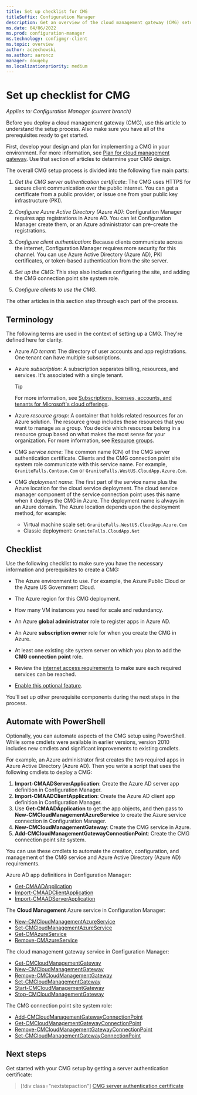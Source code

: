 ```yaml
---
title: Set up checklist for CMG
titleSuffix: Configuration Manager
description: Get an overview of the cloud management gateway (CMG) setup process and make sure you have all prerequisites ready to start.
ms.date: 04/06/2022
ms.prod: configuration-manager
ms.technology: configmgr-client
ms.topic: overview
author: aczechowski
ms.author: aaroncz
manager: dougeby
ms.localizationpriority: medium
---
```


# Set up checklist for CMG

*Applies to: Configuration Manager (current branch)*

Before you deploy a cloud management gateway (CMG), use this article to understand the setup process. Also make sure you have all of the prerequisites ready to get started.

First, develop your design and plan for implementing a CMG in your environment. For more information, see [Plan for cloud management gateway](plan-cloud-management-gateway.md). Use that section of articles to determine your CMG design.

The overall CMG setup process is divided into the following five main parts:

1. _Get the CMG server authentication certificate_: The CMG uses HTTPS for secure client communication over the public internet. You can get a certificate from a public provider, or issue one from your public key infrastructure (PKI).

1. _Configure Azure Active Directory (Azure AD)_: Configuration Manager requires app registrations in Azure AD. You can let Configuration Manager create them, or an Azure administrator can pre-create the registrations.

1. _Configure client authentication_: Because clients communicate across the internet, Configuration Manager requires more security for this channel. You can use Azure Active Directory (Azure AD), PKI certificates, or token-based authentication from the site server.

1. _Set up the CMG_: This step also includes configuring the site, and adding the CMG connection point site system role.

1. _Configure clients to use the CMG_.

The other articles in this section step through each part of the process.

## Terminology

The following terms are used in the context of setting up a CMG. They're defined here for clarity.

- Azure AD _tenant_: The directory of user accounts and app registrations. One tenant can have multiple subscriptions.

- Azure _subscription_: A subscription separates billing, resources, and services. It's associated with a single tenant.

  > [!TIP]
  > For more information, see [Subscriptions, licenses, accounts, and tenants for Microsoft's cloud offerings](/microsoft-365/enterprise/subscriptions-licenses-accounts-and-tenants-for-microsoft-cloud-offerings).

- Azure _resource group_: A container that holds related resources for an Azure solution. The resource group includes those resources that you want to manage as a group. You decide which resources belong in a resource group based on what makes the most sense for your organization. For more information, see [Resource groups](/azure/azure-resource-manager/management/overview#resource-groups).

- CMG _service name_: The common name (CN) of the CMG server authentication certificate. Clients and the CMG connection point site system role communicate with this service name. For example, `GraniteFalls.Contoso.Com` or `GraniteFalls.WestUS.CloudApp.Azure.Com`.

- CMG _deployment name_: The first part of the service name plus the Azure location for the cloud service deployment. The cloud service manager component of the service connection point uses this name when it deploys the CMG in Azure. The deployment name is always in an Azure domain. The Azure location depends upon the deployment method, for example:

  - Virtual machine scale set: `GraniteFalls.WestUS.CloudApp.Azure.Com`
  - Classic deployment: `GraniteFalls.CloudApp.Net`

## Checklist

Use the following checklist to make sure you have the necessary information and prerequisites to create a CMG:

- The Azure environment to use. For example, the Azure Public Cloud or the Azure US Government Cloud.

- The Azure region for this CMG deployment.

- How many VM instances you need for scale and redundancy.

- An Azure **global administrator** role to register apps in Azure AD.

- An Azure **subscription owner** role for when you create the CMG in Azure.

- At least one existing site system server on which you plan to add the **CMG connection point** role.

- Review the [internet access requirements](data-flow.md#internet-access-requirements) to make sure each required services can be reached.

- [Enable this optional feature](../../../servers/manage/optional-features.md).

You'll set up other prerequisite components during the next steps in the process.

## Automate with PowerShell

<!--6978300-->
Optionally, you can automate aspects of the CMG setup using PowerShell. While some cmdlets were available in earlier versions, version 2010 includes new cmdlets and significant improvements to existing cmdlets.

For example, an Azure administrator first creates the two required apps in Azure Active Directory (Azure AD). Then you write a script that uses the following cmdlets to deploy a CMG:

1. **Import-CMAADServerApplication**: Create the Azure AD server app definition in Configuration Manager.
1. **Import-CMAADClientApplication**: Create the Azure AD client app definition in Configuration Manager.
1. Use **Get-CMAADApplication** to get the app objects, and then pass to **New-CMCloudManagementAzureService** to create the Azure service connection in Configuration Manager.
1. **New-CMCloudManagementGateway**: Create the CMG service in Azure.
1. **Add-CMCloudManagementGatewayConnectionPoint**: Create the CMG connection point site system.

You can use these cmdlets to automate the creation, configuration, and management of the CMG service and Azure Active Directory (Azure AD) requirements.

Azure AD app definitions in Configuration Manager:

- [Get-CMAADApplication](/powershell/module/configurationmanager/Get-CMAADApplication)
- [Import-CMAADClientApplication](/powershell/module/configurationmanager/Import-CMAADClientApplication)
- [Import-CMAADServerApplication](/powershell/module/configurationmanager/Import-CMAADServerApplication)

The **Cloud Management** Azure service in Configuration Manager:

- [New-CMCloudManagementAzureService](/powershell/module/configurationmanager/New-CMCloudManagementAzureService)
- [Set-CMCloudManagementAzureService](/powershell/module/configurationmanager/Set-CMCloudManagementAzureService)
- [Get-CMAzureService](/powershell/module/configurationmanager/Get-CMAzureService)
- [Remove-CMAzureService](/powershell/module/configurationmanager/Remove-CMAzureService)

The cloud management gateway service in Configuration Manager:

- [Get-CMCloudManagementGateway](/powershell/module/configurationmanager/Get-CMCloudManagementGateway)
- [New-CMCloudManagementGateway](/powershell/module/configurationmanager/New-CMCloudManagementGateway)
- [Remove-CMCloudManagementGateway](/powershell/module/configurationmanager/Remove-CMCloudManagementGateway)
- [Set-CMCloudManagementGateway](/powershell/module/configurationmanager/Set-CMCloudManagementGateway)
- [Start-CMCloudManagementGateway](/powershell/module/configurationmanager/Start-CMCloudManagementGateway)
- [Stop-CMCloudManagementGateway](/powershell/module/configurationmanager/Stop-CMCloudManagementGateway)

The CMG connection point site system role:

- [Add-CMCloudManagementGatewayConnectionPoint](/powershell/module/configurationmanager/Add-CMCloudManagementGatewayConnectionPoint)
- [Get-CMCloudManagementGatewayConnectionPoint](/powershell/module/configurationmanager/Get-CMCloudManagementGatewayConnectionPoint)
- [Remove-CMCloudManagementGatewayConnectionPoint](/powershell/module/configurationmanager/Remove-CMCloudManagementGatewayConnectionPoint)
- [Set-CMCloudManagementGatewayConnectionPoint](/powershell/module/configurationmanager/Set-CMCloudManagementGatewayConnectionPoint)

## Next steps

Get started with your CMG setup by getting a server authentication certificate:

> [!div class="nextstepaction"]
> [CMG server authentication certificate](server-auth-cert.md)
